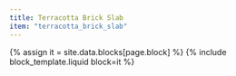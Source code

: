 ```yaml
---
title: Terracotta Brick Slab
item: "terracotta_brick_slab"
---
```


{% assign it = site.data.blocks[page.block] %}
{% include block_template.liquid block=it %}

